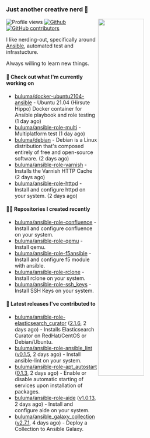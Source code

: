 ### Just another creative nerd 👋


![Profile views](https://gpvc.arturio.dev/buluma) <a href="https://gitstats.me/buluma">
  <img align="right" src="https://github-readme-stats.vercel.app/api?username=buluma&theme=gotham&show_icons=true" width="50%"/>
</a>
[![Github](https://img.shields.io/badge/-buluma-black?style=flat&labelColor=black&logo=github&logoColor=white&include_all_commits=true&count_private=true)](https://gitstats.me/buluma)
[![GitHub contributors](https://img.shields.io/github/contributors/buluma/badges.svg)](https://GitHub.com/buluma/badges/graphs/contributors/)

I like nerding-out, specifically around [Ansible](https://github.com/ansible/ansible), automated test and infrastucture.

Always willing to learn new things.

#### 👷 Check out what I'm currently working on

- [buluma/docker-ubuntu2104-ansible](https://github.com/buluma/docker-ubuntu2104-ansible) - Ubuntu 21.04 (Hirsute Hippo) Docker container for Ansible playbook and role testing (1 day ago)
- [buluma/ansible-role-multi](https://github.com/buluma/ansible-role-multi) - Multiplatform test (1 day ago)
- [buluma/debian](https://github.com/buluma/debian) - Debian is a Linux distribution that&#39;s composed entirely of free and open-source software. (2 days ago)
- [buluma/ansible-role-varnish](https://github.com/buluma/ansible-role-varnish) - Installs the Varnish HTTP Cache (2 days ago)
- [buluma/ansible-role-httpd](https://github.com/buluma/ansible-role-httpd) - Install and configure httpd on your system. (2 days ago)

#### 👨‍💻 Repositories I created recently

- [buluma/ansible-role-confluence](https://github.com/buluma/ansible-role-confluence) - Install and configure confluence on your system.
- [buluma/ansible-role-qemu](https://github.com/buluma/ansible-role-qemu) - Install qemu.
- [buluma/ansible-role-f5ansible](https://github.com/buluma/ansible-role-f5ansible) - Install and configure f5 module with ansible.
- [buluma/ansible-role-rclone](https://github.com/buluma/ansible-role-rclone) - Install rclone on your system.
- [buluma/ansible-role-ssh_keys](https://github.com/buluma/ansible-role-ssh_keys) - Install SSH Keys on your system.

#### 🚀 Latest releases I've contributed to

- [buluma/ansible-role-elasticsearch_curator](https://github.com/buluma/ansible-role-elasticsearch_curator) ([2.1.6](https://github.com/buluma/ansible-role-elasticsearch_curator/releases/tag/2.1.6), 2 days ago) - Installs Elasticsearch Curator on RedHat/CentOS or Debian/Ubuntu.
- [buluma/ansible-role-ansible_lint](https://github.com/buluma/ansible-role-ansible_lint) ([v0.1.5](https://github.com/buluma/ansible-role-ansible_lint/releases/tag/v0.1.5), 2 days ago) - Install ansible-lint on your system.
- [buluma/ansible-role-apt_autostart](https://github.com/buluma/ansible-role-apt_autostart) ([0.1.3](https://github.com/buluma/ansible-role-apt_autostart/releases/tag/0.1.3), 2 days ago) - Enable or disable automatic starting of services upon installation of packages.
- [buluma/ansible-role-aide](https://github.com/buluma/ansible-role-aide) ([v1.0.13](https://github.com/buluma/ansible-role-aide/releases/tag/v1.0.13), 2 days ago) - Install and configure aide on your system.
- [buluma/ansible_galaxy_collection](https://github.com/buluma/ansible_galaxy_collection) ([v2.7.1](https://github.com/buluma/ansible_galaxy_collection/releases/tag/v2.7.1), 4 days ago) - Deploy a Collection to Ansible Galaxy.


